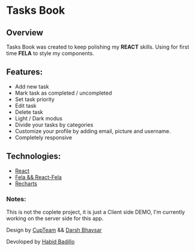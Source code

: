 # Tasks Book

## Overview

Tasks Book was created to keep polishing my **REACT** skills. Using for first time **FELA** to style my components.

## Features:

- Add new task
- Mark task as completed / uncompleted
- Set task priority
- Edit task
- Delete task
- Light / Dark modus
- Divide your tasks by categories
- Customize your profile by adding email, picture and username.
- Completely responsive

## Technologies:

- [React](https://reactjs.org/)
- [Fela && React-Fela](https://fela.js.org/)
- [Recharts](https://recharts.org/en-US/)

### Notes:

This is not the coplete project, it is just a Client side DEMO, I'm currently working on the server side for this app.

Design by [CupTeam](http://cupteam.com.ua/)
&&
[Darsh Bhavsar](https://www.figma.com/community/file/1075400112363458636)

Devoloped by [Habid Badillo](https://habid-badillo.vercel.app/)
